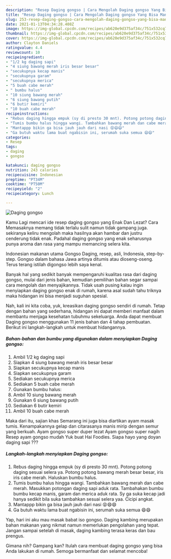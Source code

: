 ```yaml
---
description: "Resep Daging gongso | Cara Mengolah Daging gongso Yang Bisa Manjain Lidah"
title: "Resep Daging gongso | Cara Mengolah Daging gongso Yang Bisa Manjain Lidah"
slug: 253-resep-daging-gongso-cara-mengolah-daging-gongso-yang-bisa-manjain-lidah
date: 2021-01-13T04:34:28.408Z
image: https://img-global.cpcdn.com/recipes/ab620e9d375af34c/751x532cq70/daging-gongso-foto-resep-utama.jpg
thumbnail: https://img-global.cpcdn.com/recipes/ab620e9d375af34c/751x532cq70/daging-gongso-foto-resep-utama.jpg
cover: https://img-global.cpcdn.com/recipes/ab620e9d375af34c/751x532cq70/daging-gongso-foto-resep-utama.jpg
author: Clayton Daniels
ratingvalue: 4.4
reviewcount: 10
recipeingredient:
- "1/2 kg daging sapi"
- "4 siung bawang merah iris besar besar"
- "secukupnya kecap manis"
- "secukupnya garam"
- "secukupnya merica"
- "5 buah cabe merah"
- " bumbu halus"
- "10 siung bawang merah"
- "6 siung bawang putih"
- "6 butir kemiri"
- "10 buah cabe merah"
recipeinstructions:
- "Rebus daging hingga empuk (sy di presto 30 mnt). Potong potong daging sesuai selera ya. Potong potong bawang merah besar besar, iris iris cabe merah. Haluskan bumbu halus."
- "Tumis bumbu halus hingga wangi. Tambahkan bawang merah dan cabe merah. Masukkan potongan daging sapi aduk rata. Tambahakan bumbu bumbu kecap manis, garam dan merica aduk rata. Sy ga suka kecap jadi hanya sedikit bila suka tambahkan sesuai selera yaa. Cicipi angkat."
- "Mantappp bikin ga bisa jauh jauh dari nasi 😝😄😄"
- "Ga butuh waktu lama buat ngabisin ini, serumah suka semua 😄😄"
categories:
- Resep
tags:
- daging
- gongso

katakunci: daging gongso 
nutrition: 243 calories
recipecuisine: Indonesian
preptime: "PT34M"
cooktime: "PT50M"
recipeyield: "2"
recipecategory: Lunch

---
```



![Daging gongso](https://img-global.cpcdn.com/recipes/ab620e9d375af34c/751x532cq70/daging-gongso-foto-resep-utama.jpg)

Kamu Lagi mencari ide resep daging gongso yang Enak Dan Lezat? Cara Memasaknya memang tidak terlalu sulit namun tidak gampang juga. sekiranya keliru mengolah maka hasilnya akan hambar dan justru cenderung tidak enak. Padahal daging gongso yang enak seharusnya punya aroma dan rasa yang mampu memancing selera kita.

Indonesian makanan utama Gongso Daging, resep, asli, Indonesia, step-by-step. Gongso dalam bahasa Jawa artinya ditumis atau dioseng-oseng. Terus terang istilah digongso lebih saya kenal.

Banyak hal yang sedikit banyak mempengaruhi kualitas rasa dari daging gongso, mulai dari jenis bahan, kemudian pemilihan bahan segar sampai cara mengolah dan menyajikannya. Tidak usah pusing kalau ingin menyiapkan daging gongso enak di rumah, karena asal sudah tahu triknya maka hidangan ini bisa menjadi suguhan spesial.


Nah, kali ini kita coba, yuk, kreasikan daging gongso sendiri di rumah. Tetap dengan bahan yang sederhana, hidangan ini dapat memberi manfaat dalam membantu menjaga kesehatan tubuhmu sekeluarga. Anda dapat membuat Daging gongso menggunakan 11 jenis bahan dan 4 tahap pembuatan. Berikut ini langkah-langkah untuk membuat hidangannya.

<!--inarticleads1-->

##### Bahan-bahan dan bumbu yang digunakan dalam menyiapkan Daging gongso:

1. Ambil 1/2 kg daging sapi
1. Siapkan 4 siung bawang merah iris besar besar
1. Siapkan secukupnya kecap manis
1. Siapkan secukupnya garam
1. Sediakan secukupnya merica
1. Sediakan 5 buah cabe merah
1. Gunakan  bumbu halus:
1. Ambil 10 siung bawang merah
1. Gunakan 6 siung bawang putih
1. Sediakan 6 butir kemiri
1. Ambil 10 buah cabe merah


Maka dari itu, sajian khas Semarang ini juga bisa diartikan ayam masak tumis. Kenampakannya gelap dan citarasanya manis mirip dengan semur yang berkuah. Ayam gongso super duper lezat Ayam gongso super nagih Resep ayam gongso mudah Yuk buat Hai Foodies. Siapa hayo yang doyan daging sapi ??? 

<!--inarticleads2-->

##### Langkah-langkah menyiapkan Daging gongso:

1. Rebus daging hingga empuk (sy di presto 30 mnt). Potong potong daging sesuai selera ya. Potong potong bawang merah besar besar, iris iris cabe merah. Haluskan bumbu halus.
1. Tumis bumbu halus hingga wangi. Tambahkan bawang merah dan cabe merah. Masukkan potongan daging sapi aduk rata. Tambahakan bumbu bumbu kecap manis, garam dan merica aduk rata. Sy ga suka kecap jadi hanya sedikit bila suka tambahkan sesuai selera yaa. Cicipi angkat.
1. Mantappp bikin ga bisa jauh jauh dari nasi 😝😄😄
1. Ga butuh waktu lama buat ngabisin ini, serumah suka semua 😄😄


Yap, hari ini aku mau masak babat iso gongso. Daging kambing merupakan bahan makanan yang nikmat namun memerlukan pengolahan yang tepat. Jangan sampai setelah di masak, daging kambing terasa keras dan bau prengus. 

Gimana nih? Gampang kan? Itulah cara membuat daging gongso yang bisa Anda lakukan di rumah. Semoga bermanfaat dan selamat mencoba!
